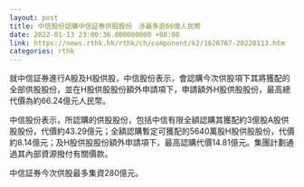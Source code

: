 ```yaml
---
layout: post
title: 中信股份認購中信証券供股股份　涉最多逾66億人民幣
date: 2022-01-13 23:00:36.000000000 +08:00
link: https://news.rthk.hk/rthk/ch/component/k2/1628767-20220113.htm
categories: rthk
---
```


就中信証券進行A股及H股供股，中信股份表示，會認購今次供股項下其將獲配的全部供股股份，並在H股供股股份額外申請項下，申請額外H股供股股份，最高總代價為約66.24億元人民幣。

中信股份表示，所認購的供股股份，包括中信有限全額認購其獲配約3億股A股供股股份，代價約43.29億元；全額認購暫定可獲配的5640萬股H股供股股份，代價約8.14億元；及H股供股股份額外申請項下，最高認購代價14.81億元。集團計劃通過其內部資源撥付有關價款。

中信証券今次供股最多集資280億元。
